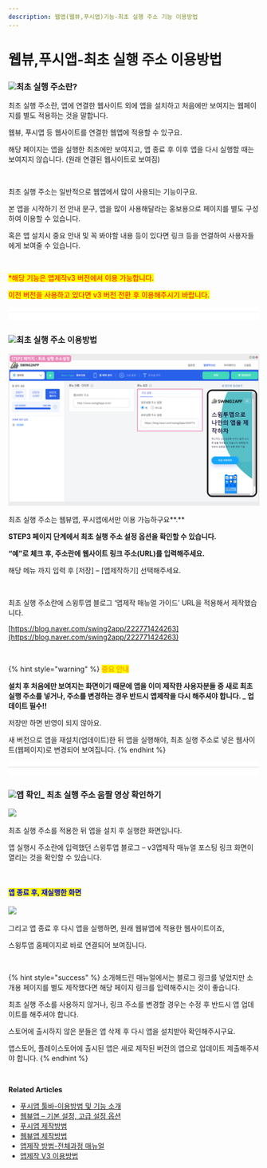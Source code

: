 ```yaml
---
description: 웹앱(웹뷰,푸시앱)기능-최초 실행 주소 기능 이용방법
---
```


# 웹뷰,푸시앱-최초 실행 주소 이용방법

### ![](https://wp.swing2app.co.kr/wp-content/uploads/2018/09/%EB%8B%A8%EB%9D%BD1-1.png)**최초 실행 주소란?**

최초 실행 주소란, 앱에 연결한 웹사이트 외에 앱을 설치하고 처음에만 보여지는 웹페이지를 별도 적용하는 것을 말합니다.

웹뷰, 푸시앱 등 웹사이트를 연결한 웹앱에 적용할 수 있구요.

해당 페이지는 앱을 실행한 최초에만 보여지고, 앱 종료 후 이후 앱을 다시 실행할 때는 보여지지 않습니다. (원래 연결된 웹사이트로 보여짐)

​

최초 실행 주소는 일반적으로 웹앱에서 많이 사용되는 기능이구요.

본 앱을 시작하기 전 안내 문구, 앱을 많이 사용해달라는 홍보용으로 페이지를 별도 구성하여 이용할 수 있습니다.

혹은 앱 설치시 중요 안내 및 꼭 봐야할 내용 등이 있다면 링크 등을 연결하여 사용자들에게 보여줄 수 있습니다.

​

<mark style="color:red;">\*해당 기능은 앱제작v3 버전에서 이용 가능합니다.</mark>

<mark style="color:red;">이전 버전을 사용하고 있다면 v3 버전 전환 후 이용해주시기 바랍니다.</mark>

![](<../../../.gitbook/assets/구분선 (1).PNG>)

### ![](https://wp.swing2app.co.kr/wp-content/uploads/2018/09/%EB%8B%A8%EB%9D%BD1-1.png)**최초 실행 주소 이용방법**

![](../../../.gitbook/assets/최초실행주소1.png)

최초 실행 주소는 웹뷰앱, 푸시앱에서만 이용 가능하구요**.**

**STEP3 페이지 단계에서 최초 실행 주소 설정 옵션을 확인할 수 있습니다.**

**“예”로 체크 후, 주소란에 웹사이트 링크 주소(URL)를 입력해주세요.**

해당 메뉴 까지 입력 후 \[저장] – \[앱제작하기] 선택해주세요.

​

최초 실행 주소란에 스윙투앱 블로그 ‘앱제작 매뉴얼 가이드’ URL을 적용해서 제작했습니다.

[https://blog.naver.com/swing2app/222771424263](https://blog.naver.com/swing2app/222771424263)

​

{% hint style="warning" %}
<mark style="color:orange;">**중요 안내**</mark>

**설치 후 처음에만 보여지는 화면이기 때문에 앱을 이미 제작한 사용자분들 중 새로 최초 실행 주소를 넣거나, 주소를 변경하는 경우 반드시 앱제작을 다시 해주셔야 합니다. \_ 업데이트 필수!!**

저장만 하면 반영이 되지 않아요.

새 버전으로 앱을 재설치(업데이트)한 뒤 앱을 실행해야, 최초 실행 주소로 넣은 웹사이트(웹페이지)로 변경되어 보여집니다.
{% endhint %}

![](<../../../.gitbook/assets/구분선 (1).PNG>)

### ![](https://wp.swing2app.co.kr/wp-content/uploads/2018/09/%EB%8B%A8%EB%9D%BD1-1.png)**앱 확인\_ 최초 실행 주소 움짤 영상 확인하기**

&#x20;![](https://wp.swing2app.co.kr/wp-content/uploads/2022/06/%EB%85%B9%ED%99%94\_2022\_06\_16\_15\_52\_04\_616.gif)

최초 실행 주소를 적용한 뒤 앱을 설치 후 실행한 화면입니다.

앱 실행시 주소란에 입력했던 스윙투앱 블로그 – v3앱제작 매뉴얼 포스팅 링크 화면이 열리는 것을 확인할 수 있습니다.

​

#### <mark style="color:blue;">**앱 종료 후, 재실행한 화면**</mark>

![](https://wp.swing2app.co.kr/wp-content/uploads/2022/06/%EB%85%B9%ED%99%94\_2022\_06\_16\_16\_10\_48\_11.gif)

그리고 앱 종료 후 다시 앱을 실행하면, 원래 웹뷰앱에 적용한 웹사이트이죠,

스윙투앱 홈페이지로 바로 연결되어 보여집니다.

​

{% hint style="success" %}
소개해드린 매뉴얼에서는 블로그 링크를 넣었지만 소개용 페이지를 별도 제작했다면 해당 페이지 링크를 입력해주시는 것이 좋습니다.

최초 실행 주소를 사용하지 않거나, 링크 주소를 변경할 경우는 수정 후 반드시 앱 업데이트를 해주셔야 합니다.

스토어에 출시하지 않은 분들은 앱 삭제 후 다시 앱을 설치받아 확인해주시구요.

앱스토어, 플레이스토어에 출시된 앱은 새로 제작된 버전의 앱으로 업데이트 제출해주셔야 합니다.
{% endhint %}



​

**Related Articles**

* [푸시앱 툴바-이용방법 및 기능 소개](https://wp.swing2app.co.kr/documentation/v3manual/pushapp-toolbar/)
* [웹뷰앱 – 기본 설정, 고급 설정 옵션](https://wp.swing2app.co.kr/documentation/v3manual/webviewapp-options/)
* [푸시앱 제작방법](https://wp.swing2app.co.kr/documentation/v3manual/push/)
* [웹뷰앱 제작방법](https://wp.swing2app.co.kr/documentation/v3manual/webview/)
* [앱제작 방법-전체과정 매뉴얼](https://wp.swing2app.co.kr/documentation/v3manual/guide/)
* [앱제작 V3 이용방법](https://wp.swing2app.co.kr/documentation/v3manual/use/)
